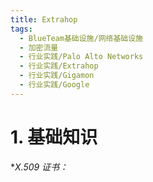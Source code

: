 ```yaml
---
title: Extrahop
tags:
  - BlueTeam基础设施/网络基础设施
  - 加密流量
  - 行业实践/Palo Alto Networks
  - 行业实践/Extrahop
  - 行业实践/Gigamon
  - 行业实践/Google
---
```


# 1. 基础知识
**X.509 证书：*